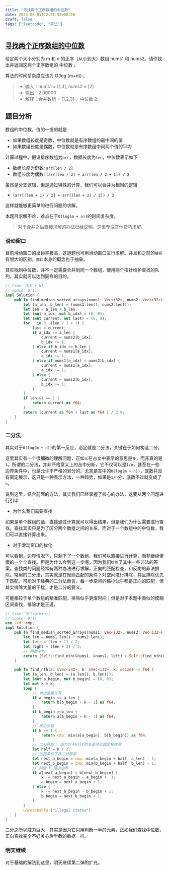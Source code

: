 ```yaml
---
title: "寻找两个正序数组的中位数"
date: 2023-06-01T22:51:53+08:00
draft: false
tags: ["leetcode", "算法"]
---
```


## [寻找两个正序数组的中位数](https://leetcode.cn/problems/median-of-two-sorted-arrays/)

给定两个大小分别为 m 和 n 的正序（从小到大）数组 nums1 和 nums2。请你找出并返回这两个正序数组的 中位数 。

算法的时间复杂度应该为 O(log (m+n)) 。

>- 输入：nums1 = [1,3], nums2 = [2]
>- 输出：2.00000
>- 解释：合并数组 = [1,2,3] ，中位数 2

## 题目分析

数组的中位数，值的一提的就是
- 如果数组长度是奇数，中位数就是有序数组的最中间的值
- 如果数组长度是偶数，中位数就是有序数组中间两个值的平均

计算过程中，假设排序数组为`arr`，数据长度为`len`，中位数表示如下
- 数组长度为奇数: `arr[len / 2]`
- 数组长度为偶数: `(arr[len / 2] + arr[len / 2 + 1]) / 2`

虽然是分支逻辑，但是通过特殊的计算，我们可以合并为相同的逻辑
- `(arr[(len + 1) / 2] + arr[(len + 2) / 2]) / 2`

这样就能够更简单的进行问题的求解。

本题目求解不难，难点在于`O(log(m + n))`的时间复杂度。
> 对于合并之后直接求解的办法已经说明，这里专注其他技巧求解。

### 滑动窗口

目前滑动窗口的出镜率极高，这道题也可用滑动窗口进行求解。并且和之前的`缓存`有很大的区别，`窗口`本身的概念也于抽象。


其实找到中位数，并不一定需要合并到同一个数组，使用两个指针维护查找的队列，其实就可以达到同样的目的。

```rust
// time: O(M + N)
// space: O(1)
impl Solution {
    pub fn find_median_sorted_arrays(nums1: Vec<i32>, nums2: Vec<i32>) -> f64 {
        let (a_len, b_len) = (nums1.len(), nums2.len());
        let len = a_len + b_len;
        let (mut a_idx, mut b_idx) = (0, 0);
        let (mut current, mut last) = (0, 0);
        for _ in 0..(len / 2 + 1) {
            last = current;
            if a_idx == a_len {
                current = nums2[b_idx];
                b_idx += 1;
            } else if b_idx == b_len {
                current = nums1[a_idx];
                a_idx += 1;
            } else if nums1[a_idx] < nums2[b_idx] {
                current = nums1[a_idx];
                a_idx += 1;
            } else {
                current = nums2[b_idx];
                b_idx += 1;
            }
        }
        if len &1 == 1 {
            return current as f64;
        }
        return (current as f64 + last as f64 ) / 2.0;
    }
}
```

### 二分法

其实对于`O(log(m + n))`的第一反应，必定就是二分法，关键在于如何构造二分。


这里其实有一个很细微的理解问题，正如`三`在古文中表示的意思是`多`，而非真的是`3`。所谓的二分法，并非严格意义上的丛中分断，它不仅可以是`1/n`，甚至在一些边界条件中，也是允许不严格的划分的。尤其是其中的`O(log(m + n))`，底数并没有固定展示，这只是一种表示方法，一种趋势，如果是`1/n`分，底数不过就变成了`n`。


说到这里，结合前面的方法，其实我们已经掌握了核心的办法，这要从两个问题进行引申
- 为什么我们需要查找

如果是单个数组的话，直接通过计算就可以得出结果，但是我们为什么需要进行查找。查找其实只是为了区分两个数组之间的关系，而对于一个数组中的中位数，我们可以直接计算出来。

- 对于滑动窗口的优化

可以看到，边界情况下，只剩下了一个数组，我们可以直接进行计算，而非继续傻傻的一个个查找。但是为什么会到这一步呢，因为我们`排除`了其中一些非法的答案。查找类的问题经常有两种办法进行求解，正向的匹配检查，和反向的非法排除。常用的二分法，其实就是在规则匹配的条件下对空间进行排除，并且排除优先于匹配。可能对于经典的二分法而言，每一步空间的缩小似乎都是正向的匹配，但其实排除大量的干扰，才是二分的要义。

可能相较于单个数组的精准匹配，排除似乎更废时间；但是对于本题中类似的模糊区间查找，排除才是王道。

```rust
// time: O(log(m+n))
// space: O(1)
use std::cmp;
impl Solution {
    pub fn find_median_sorted_arrays(nums1: Vec<i32>, nums2: Vec<i32>) -> f64 {
        let len = nums1.len() + nums2.len();
        let left = (len + 1) / 2;
        let right = (len + 2) / 2;
        // 两数平均
        return (Self::find_nth(&nums1, &nums2, left) + Self::find_nth(&nums1, &nums2, right)) / 2.0;
    }

    pub fn find_nth(a: &Vec<i32>, b: &Vec<i32>, k: usize) -> f64 {
        let (a_len, b_len) = (a.len(), b.len());
        let (mut a_begin, mut b_begin) = (0, 0);
        let mut k = k;
        loop {
            // 单边直接计算
            if a_begin == a_len {
                return b[b_begin + k - 1] as f64;
            }
            if b_begin ==b_len {
                return a[a_begin + k - 1] as f64;
            }
            // 核心步骤
            if k == 1 {
                return cmp::min(a[a_begin], b[b_begin]) as f64;
            }
            // 二分移除： 因为对于half而言是可以稳定移除的
            let half = k / 2;
            // 边界条件下非二分移除
            let next_a_begin = cmp::min(a_begin + half, a_len) - 1;
            let next_b_begin = cmp::min(b_begin + half, b_len) - 1;
            // 降低 k 缩小边界
            if a[next_a_begin] < b[next_b_begin] {
                k -= next_a_begin - a_begin +  1;
                a_begin = next_a_begin + 1;
            } else {
                k -= next_b_begin - b_begin + 1;
                b_begin = next_b_begin + 1;
            }
        }
        unreachable!("illegal status")
    }
}

```

二分之所以威力巨大，其实是因为它只用判断一半的元素，正如我们查找中位数，正向查找完全不好关心后半截的数据一样。

### 明天继续

对于基础的解法到这里，明天继续第二弹的扩充。


